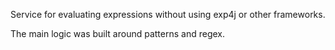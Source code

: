 Service for evaluating expressions without using exp4j or other frameworks.

The main logic was built around patterns and regex.